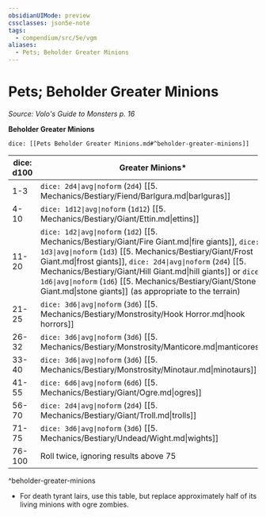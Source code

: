 ```yaml
---
obsidianUIMode: preview
cssclasses: json5e-note
tags:
  - compendium/src/5e/vgm
aliases:
  - Pets; Beholder Greater Minions
---
```

# Pets; Beholder Greater Minions
*Source: Volo's Guide to Monsters p. 16* 

**Beholder Greater Minions**

`dice: [[Pets Beholder Greater Minions.md#^beholder-greater-minions]]`

| dice: d100 | Greater Minions* |
|------------|------------------|
| 1-3 | `dice: 2d4\|avg\|noform` (`2d4`) [[5. Mechanics/Bestiary/Fiend/Barlgura.md\|barlguras]] |
| 4-10 | `dice: 1d12\|avg\|noform` (`1d12`) [[5. Mechanics/Bestiary/Giant/Ettin.md\|ettins]] |
| 11-20 | `dice: 1d2\|avg\|noform` (`1d2`) [[5. Mechanics/Bestiary/Giant/Fire Giant.md\|fire giants]], `dice: 1d3\|avg\|noform` (`1d3`) [[5. Mechanics/Bestiary/Giant/Frost Giant.md\|frost giants]], `dice: 2d4\|avg\|noform` (`2d4`) [[5. Mechanics/Bestiary/Giant/Hill Giant.md\|hill giants]] or `dice: 1d6\|avg\|noform` (`1d6`) [[5. Mechanics/Bestiary/Giant/Stone Giant.md\|stone giants]] (as appropriate to the terrain) |
| 21-25 | `dice: 3d6\|avg\|noform` (`3d6`) [[5. Mechanics/Bestiary/Monstrosity/Hook Horror.md\|hook horrors]] |
| 26-32 | `dice: 3d6\|avg\|noform` (`3d6`) [[5. Mechanics/Bestiary/Monstrosity/Manticore.md\|manticores]] |
| 33-40 | `dice: 3d6\|avg\|noform` (`3d6`) [[5. Mechanics/Bestiary/Monstrosity/Minotaur.md\|minotaurs]] |
| 41-55 | `dice: 6d6\|avg\|noform` (`6d6`) [[5. Mechanics/Bestiary/Giant/Ogre.md\|ogres]] |
| 56-70 | `dice: 2d4\|avg\|noform` (`2d4`) [[5. Mechanics/Bestiary/Giant/Troll.md\|trolls]] |
| 71-75 | `dice: 3d6\|avg\|noform` (`3d6`) [[5. Mechanics/Bestiary/Undead/Wight.md\|wights]] |
| 76-100 | Roll twice, ignoring results above 75 |
^beholder-greater-minions

* For death tyrant lairs, use this table, but replace approximately half of its living minions with ogre zombies.

